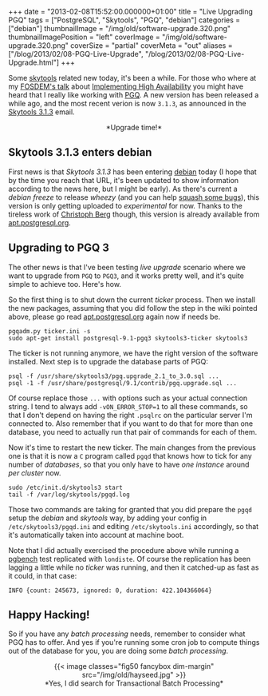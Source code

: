 +++
date = "2013-02-08T15:52:00.000000+01:00"
title = "Live Upgrading PGQ"
tags = ["PostgreSQL", "Skytools", "PGQ", "debian"]
categories = ["debian"]
thumbnailImage = "/img/old/software-upgrade.320.png"
thumbnailImagePosition = "left"
coverImage = "/img/old/software-upgrade.320.png"
coverSize = "partial"
coverMeta = "out"
aliases = ["/blog/2013/02/08-PGQ-Live-Upgrade",
           "/blog/2013/02/08-PGQ-Live-Upgrade.html"]
+++

Some 
[skytools](http://skytools.projects.pgfoundry.org/skytools-3.0/doc/) related new today, it's been a while. For those who where at
my 
[FOSDEM's talk](http://tapoueh.org/blog/2013/02/04-Another-great-FOSDEM.html) about 
[Implementing High Availability](https://fosdem.org/2013/schedule/event/postgresql_implementing_high_availability/) you might have heard
that I really like working with 
[PGQ](http://wiki.postgresql.org/wiki/Skytools#PgQ). A new version has been released a while
ago, and the most recent verion is now 
`3.1.3`, as announced in the
[Skytools 3.1.3](http://www.postgresql.org/message-id/CACMqXCLD2je5VFqUCzjwC2s5QQVYLe6-4awJaRvqLSBEVw8_MQ@mail.gmail.com) email.

<center>*Upgrade time!*</center>


## Skytools 3.1.3 enters debian

First news is that 
*Skytools 3.1.3* has been entering 
[debian](http://packages.debian.org/search?keywords=skytools3) today (I hope
that by the time you reach that URL, it's been updated to show information
according to the news here, but I might be early). As there's current a
*debian freeze* to release 
*wheezy* (and you can help 
[squash some bugs](http://www.debian.org/News/2012/20121110)), this
version is only getting uploaded to 
*experimental* for now. Thanks to the
tireless work of 
[Christoph Berg](http://www.df7cb.de/blog/2012/apt.postgresql.org.html) though, this version is already available
from 
[apt.postgresql.org](https://wiki.postgresql.org/wiki/Apt).


## Upgrading to PGQ 3

The other news is that I've been testing 
*live upgrade* scenario where we want
to upgrade from 
`PGQ` to 
`PGQ3`, and it works pretty well, and it's quite simple
to achieve too. Here's how.

So the first thing is to shut down the current 
*ticker* process. Then we
install the new packages, assuming that you did follow the step in the wiki
pointed above, please go read 
[apt.postgresql.org](https://wiki.postgresql.org/wiki/Apt) again now if needs be.

~~~
pgqadm.py ticker.ini -s
sudo apt-get install postgresql-9.1-pgq3 skytools3-ticker skytools3
~~~


The ticker is not running anymore, we have the right version of the software
installed. Next step is to upgrade the database parts of PGQ:

~~~
psql -f /usr/share/skytools3/pgq.upgrade_2.1_to_3.0.sql ...
psql -1 -f /usr/share/postgresql/9.1/contrib/pgq.upgrade.sql ...
~~~


Of course replace those 
`...` with options such as your actual connection
string. I tend to always add 
`-vON_ERROR_STOP=1` to all these
commands, so that I don't depend on having the right 
`.psqlrc` on the
particular server I'm connected to. Also remember that if you want to do
that for more than one database, you need to actually run that pair of
commands for each of them.

Now it's time to restart the new ticker. The main changes from the previous
one is that it is now a 
`C` program called 
`pgqd` that knows how to tick for any
number of 
*databases*, so that you only have to have 
*one instance* around 
*per
cluster* now.

~~~
sudo /etc/init.d/skytools3 start
tail -f /var/log/skytools/pgqd.log
~~~


Those two commands are taking for granted that you did prepare the 
`pgqd`
setup the 
*debian* and 
*skytools* way, by adding your config in
`/etc/skytools3/pgqd.ini` and editing 
`/etc/skytools.ini` accordingly, so that
it's automatically taken into account at machine boot.

Note that I did actually exercised the procedure above while running a
[pgbench](http://www.postgresql.org/docs/9.2/static/pgbench.html) test replicated with 
`londiste`. Of course the replication has been
lagging a little while no 
*ticker* was running, and then it catched-up as fast
as it could, in that case:

~~~
INFO {count: 245673, ignored: 0, duration: 422.104366064}
~~~



## Happy Hacking!

So if you have any 
*batch processing* needs, remember to consider what PGQ has
to offer. And yes if you're running some cron job to compute things out of
the database for you, you are doing some 
*batch processing*.

<center>
{{< image classes="fig50 fancybox dim-margin" src="/img/old/hayseed.jpg" >}}
</center>

<center>*Yes, I did search for Transactional Batch Processing*</center>
